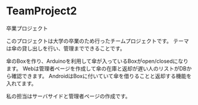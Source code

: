 # TeamProject2
卒業プロジェクト

このプロジェクトは大学の卒業のため行ったチームプロジェクトです。
テーマは傘の貸し出しを行い、管理までできることです。

傘のBoxを作り、Arduinoを利用して傘が入っているBoxがopen/closedになります。
Webは管理者ページを作成して傘の在庫と返却が遅い人のリストがDBから確認できます。
AndroidはBoxに付いていて傘を借りることと返却する機能を入れてます。

私の担当はサーバサイドと管理者ページの作成です。
